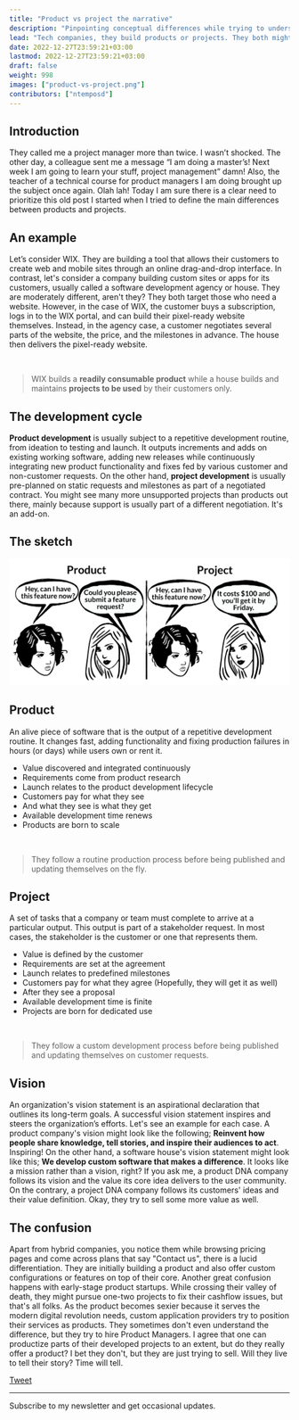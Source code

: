 ```yaml
---
title: "Product vs project the narrative"
description: "Pinpointing conceptual differences while trying to understand what software products and projects are."
lead: "Τech companies, they build products or projects. They both might bring in fuel to get them going; however, apart from making money, what’s the vision? That's usually a good question to ask when trying to differentiate product and project 🧬DNA companies."
date: 2022-12-27T23:59:21+03:00
lastmod: 2022-12-27T23:59:21+03:00
draft: false
weight: 998
images: ["product-vs-project.png"]
contributors: ["ntemposd"]
---
```


## Introduction

They called me a project manager more than twice. I wasn’t shocked. The other day, a colleague sent me a message “I am doing a master’s! Next week I am going to learn your stuff, project management” damn! Also, the teacher of a technical course for product managers I am doing brought up the subject once again. Olah lah! Today I am sure there is a clear need to prioritize this old post I started when I tried to define the main differences between products and projects.

## An example

Let’s consider WIX. They are building a tool that allows their customers to create web and mobile sites through an online drag-and-drop interface. In contrast, let's consider a company building custom sites or apps for its customers, usually called a software development agency or house. They are moderately different, aren't they? They both target those who need a website. However, in the case of WIX, the customer buys a subscription, logs in to the WIX portal, and can build their pixel-ready website themselves. Instead, in the agency case, a customer negotiates several parts of the website, the price, and the milestones in advance. The house then delivers the pixel-ready website.

<br>

> WIX builds a **readily consumable product** while a house builds and maintains **projects to be used** by their customers only.


## The development cycle

**Product development** is usually subject to a repetitive development routine, from ideation to testing and launch. It outputs increments and adds on existing working software, adding new releases while continuously integrating new product functionality and fixes fed by various customer and non-customer requests. On the other hand, **project development** is usually pre-planned on static requests and milestones as part of a negotiated contract. You might see many more unsupported projects than products out there, mainly because support is usually part of a different negotiation. It's an add-on.

## The sketch

![Product vs Project Sketch](product-vs-project.png "When a customer asks for a new feature, and also sets the timeline!")

## Product

An alive piece of software that is the output of a repetitive development routine. It changes fast, adding functionality and fixing production failures in hours (or days) while users own or rent it.

* Value discovered and integrated continuously
* Requirements come from product research
* Launch relates to the product development lifecycle
* Customers pay for what they see
* And what they see is what they get
* Available development time renews
* Products are born to scale

<br>

> They follow a routine production process before being published and updating themselves on the fly.


## Project

A set of tasks that a company or team must complete to arrive at a particular output. This output is part of a stakeholder request. In most cases, the stakeholder is the customer or one that represents them.

* Value is defined by the customer
* Requirements are set at the agreement
* Launch relates to predefined milestones
* Customers pay for what they agree (Hopefully, they will get it as well)
* After they see a proposal
* Available development time is finite
* Projects are born for dedicated use

<br>

> They follow a custom development process before being published and updating themselves on customer requests.


## Vision

An organization's vision statement is an aspirational declaration that outlines its long-term goals. A successful vision statement inspires and steers the organization’s efforts. Let's see an example for each case. A product company's vision might look like the following; **Reinvent how people share knowledge, tell stories, and inspire their audiences to act**. Inspiring! On the other hand, a software house's vision statement might look like this; **We develop custom software that makes a difference**. It looks like a mission rather than a vision, right? If you ask me, a product DNA company follows its vision and the value its core idea delivers to the user community. On the contrary, a project DNA company follows its customers' ideas and their value definition. Okay, they try to sell some more value as well.

## The confusion

Apart from hybrid companies, you notice them while browsing pricing pages and come across plans that say "Contact us", there is a lucid differentiation. They are initially building a product and also offer custom configurations or features on top of their core. Another great confusion happens with early-stage product startups. While crossing their valley of death, they might pursue one-two projects to fix their cashflow issues, but that's all folks. As the product becomes sexier because it serves the modern digital revolution needs, custom application providers try to position their services as products. They sometimes don't even understand the difference, but they try to hire Product Managers. I agree that one can productize parts of their developed projects to an extent, but do they really offer a product? I bet they don't, but they are just trying to sell. Will they live to tell their story? Time will tell.


<a href="https://twitter.com/share?ref_src=twsrc%5Etfw" class="twitter-share-button" data-size="large" data-via="ntemposd" data-hashtags="product" data-show-count="false">Tweet</a><script async src="https://platform.twitter.com/widgets.js" charset="utf-8"></script>

---
Subscribe to my newsletter and get occasional updates.

<div id="custom-substack-embed"></div>

<script>
  window.CustomSubstackWidget = {
    substackUrl: "ntemposd.substack.com",
    placeholder: "example@gmail.com",
    buttonText: "Subscribe",
    theme: "purple"
  };
</script>
<script src="https://substackapi.com/widget.js" async></script>
